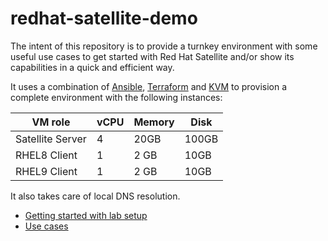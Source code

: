 # redhat-satellite-demo

The intent of this repository is to provide a turnkey environment with some useful use cases to get started with Red Hat Satellite and/or show its capabilities in a quick and efficient way.

It uses a combination of [Ansible](https://www.ansible.com/), [Terraform](https://www.terraform.io/) and [KVM](https://www.linux-kvm.org/) to provision a complete environment with the following instances:

| VM role | vCPU | Memory | Disk | 
| - | - | - | - |
| Satellite Server | 4 | 20GB | 100GB | 
| RHEL8 Client | 1 | 2 GB | 10GB | 
| RHEL9 Client | 1 | 2 GB | 10GB | 

It also takes care of local DNS resolution.


- [Getting started with lab setup](./lab-setup/)
- [Use cases](./use-cases/)
